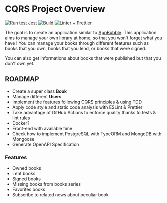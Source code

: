 # CQRS Project Overview
[![Run test Jest](https://github.com/CS-DesignParLesTests/cqrs-sample/actions/workflows/runTest.yml/badge.svg)](https://github.com/CS-DesignParLesTests/cqrs-sample/actions/workflows/runTest.yml)
[![Build](https://github.com/CS-DesignParLesTests/cqrs-sample/actions/workflows/build.yml/badge.svg)](https://github.com/CS-DesignParLesTests/cqrs-sample/actions/workflows/build.yml)
[![Linter + Prettier](https://github.com/CS-DesignParLesTests/cqrs-sample/actions/workflows/linterAndFormatter.yml/badge.svg)](https://github.com/CS-DesignParLesTests/cqrs-sample/actions/workflows/linterAndFormatter.yml)


The goal is to create an application similar to [AppBubble](https://www.appbubble.co/).
This application aims to manage your own library at home, so that you won't forget what you have !
You can manage your books through different features such as books that you own, books that you lend, or books that were signed.

You can also get informations about books that were published but that you don't own yet.

## ROADMAP

* Create a super class **Book**
* Manage different **Users**
* Implement the features following CQRS principles & using TDD
* Apply code style and static code analysis with ESLint & Prettier
* Take advantage of GitHub Actions to enforce quality thanks to tests & lint rules
* Docker?
* Front-end with available time
* Check how to implement PostgreSQL with TypeORM and MongoDB with Mongoose
* Generate OpenAPI Specification

### Features

* Owned books
* Lent books
* Signed books
* Missing books from books series
* Favorites books
* Subscribe to related news about peculiar book
